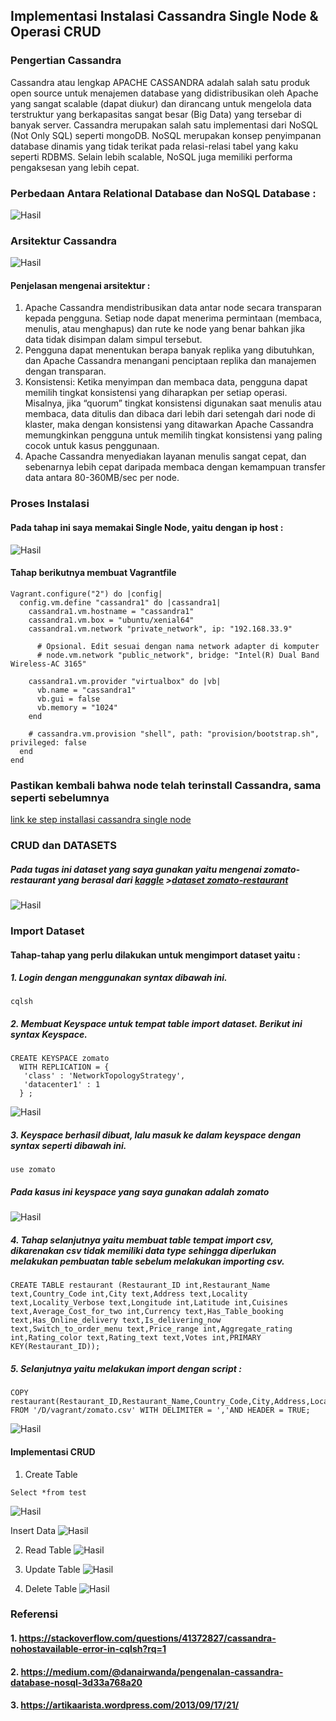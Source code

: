 ## Implementasi Instalasi Cassandra Single Node & Operasi CRUD 
### Pengertian Cassandra
Cassandra atau lengkap APACHE CASSANDRA adalah salah satu produk open source untuk menajemen database yang didistribusikan oleh Apache yang sangat scalable (dapat diukur) dan dirancang untuk mengelola data terstruktur yang berkapasitas sangat besar (Big Data) yang tersebar di banyak server. Cassandra merupakan salah satu implementasi dari NoSQL (Not Only SQL) seperti mongoDB. NoSQL merupakan konsep penyimpanan database dinamis yang tidak terikat pada relasi-relasi tabel yang kaku seperti RDBMS. Selain lebih scalable, NoSQL juga memiliki performa pengaksesan yang lebih cepat. 

### Perbedaan Antara Relational Database dan NoSQL Database :
![Hasil](perbedaancassandra.png)

### Arsitektur Cassandra

![Hasil](arsitekturcassandra.png)

#### Penjelasan mengenai arsitektur : 
1. Apache Cassandra mendistribusikan data antar node secara transparan kepada pengguna. Setiap node dapat menerima permintaan (membaca, menulis, atau menghapus) dan rute ke node yang benar bahkan jika data tidak disimpan dalam simpul tersebut.
2. Pengguna dapat menentukan berapa banyak replika yang dibutuhkan, dan Apache Cassandra menangani penciptaan replika dan manajemen dengan transparan.
3. Konsistensi: Ketika menyimpan dan membaca data, pengguna dapat memilih tingkat konsistensi yang diharapkan per setiap operasi. Misalnya, jika “quorum” tingkat konsistensi digunakan saat menulis atau membaca, data ditulis dan dibaca dari lebih dari setengah dari node di klaster, maka dengan konsistensi yang ditawarkan Apache Cassandra memungkinkan pengguna untuk memilih tingkat konsistensi yang paling cocok untuk kasus penggunaan.
4. Apache Cassandra menyediakan layanan menulis sangat cepat, dan sebenarnya lebih cepat daripada membaca dengan kemampuan transfer data antara 80-360MB/sec per node.

### Proses Instalasi
#### Pada tahap ini saya memakai Single Node, yaitu dengan ip host : 

![Hasil](Cassandra11.png)

#### Tahap berikutnya membuat Vagrantfile

`````
Vagrant.configure("2") do |config|
  config.vm.define "cassandra1" do |cassandra1|
    cassandra1.vm.hostname = "cassandra1"
    cassandra1.vm.box = "ubuntu/xenial64"
    cassandra1.vm.network "private_network", ip: "192.168.33.9"

      # Opsional. Edit sesuai dengan nama network adapter di komputer
      # node.vm.network "public_network", bridge: "Intel(R) Dual Band Wireless-AC 3165"
      
    cassandra1.vm.provider "virtualbox" do |vb|
      vb.name = "cassandra1"
      vb.gui = false
      vb.memory = "1024"
    end

    # cassandra.vm.provision "shell", path: "provision/bootstrap.sh", privileged: false
  end
end

`````

### Pastikan kembali bahwa node telah terinstall Cassandra, sama seperti sebelumnya 
[link ke step installasi cassandra single node](https://github.com/daratursina/BDT/blob/master/TUGAS4/Single-Node/README.md/)

### CRUD dan DATASETS
##### Pada tugas ini dataset yang saya gunakan yaitu mengenai zomato-restaurant yang berasal dari [kaggle](https://www.kaggle.com/) >[dataset zomato-restaurant](https://www.kaggle.com/shrutimehta/zomato-restaurants-data/)

![Hasil](zomatorestaurant.PNG)

### Import Dataset
#### Tahap-tahap yang perlu dilakukan untuk mengimport dataset yaitu :
##### 1. Login dengan menggunakan syntax dibawah ini.
`````
cqlsh
`````
##### 2. Membuat Keyspace untuk tempat table import dataset. Berikut ini syntax Keyspace.
`````
CREATE KEYSPACE zomato 
  WITH REPLICATION = { 
   'class' : 'NetworkTopologyStrategy', 
   'datacenter1' : 1 
  } ;
`````
![Hasil](create.png)

##### 3. Keyspace berhasil dibuat, lalu masuk  ke dalam keyspace dengan syntax seperti dibawah ini.
`````
use zomato
`````
##### Pada kasus ini keyspace yang saya gunakan adalah zomato
![Hasil](cqlsh.png)

##### 4. Tahap selanjutnya yaitu  membuat table tempat import csv, dikarenakan csv tidak memiliki data type sehingga diperlukan melakukan pembuatan table sebelum melakukan importing csv.
`````
CREATE TABLE restaurant (Restaurant_ID int,Restaurant_Name text,Country_Code int,City text,Address text,Locality text,Locality_Verbose text,Longitude int,Latitude int,Cuisines text,Average_Cost_for_two int,Currency text,Has_Table_booking text,Has_Online_delivery text,Is_delivering_now text,Switch_to_order_menu text,Price_range int,Aggregate_rating int,Rating_color text,Rating_text text,Votes int,PRIMARY KEY(Restaurant_ID));
`````
##### 5. Selanjutnya yaitu melakukan import dengan script :
`````
COPY restaurant(Restaurant_ID,Restaurant_Name,Country_Code,City,Address,Locality,Locality_Vebrose,Longitude,Latitude,Cuisines,Average_Cost_for_two,Currency,Has_Table_booking,Has_Online_delivery,Is_delivering_now,Switch_to_order_menu,Price_range,Aggregate_rating,Rating_color,Rating_text,Votes) FROM '/D/vagrant/zomato.csv' WITH DELIMITER = ','AND HEADER = TRUE;
`````
![Hasil](berhasilimport.PNG)

#### Implementasi CRUD
1. Create Table
`````
Select *from test
`````
![Hasil](dara.PNG)

Insert Data
![Hasil](createdarahalal.PNG)

2. Read Table
![Hasil](read.PNG)

3. Update Table
![Hasil](update.PNG)

4. Delete Table
![Hasil](delete.PNG)

### Referensi
#### 1. https://stackoverflow.com/questions/41372827/cassandra-nohostavailable-error-in-cqlsh?rq=1
#### 2. https://medium.com/@danairwanda/pengenalan-cassandra-database-nosql-3d33a768a20
#### 3. https://artikaarista.wordpress.com/2013/09/17/21/





